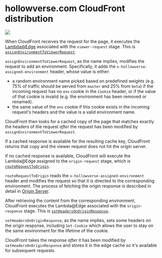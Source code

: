 # hollowverse.com CloudFront distribution

![](./diagrams/hollowverseComCloudFront.mmd.svg)

When CloudFront receives the request for the page, it executes the [Lambda@Edge](https://docs.aws.amazon.com/lambda/latest/dg/lambda-edge.html) associated with the `viewer-request` stage. This is [`assignEnvironmentToViewerRequest`](https://github.com/hollowverse/route-request/blob/master/src/assignEnvironmentToViewerRequest.ts).

`assignEnvironmentToViewerRequest`, as the name implies, modifies the request to add an environment. Specifically, it adds the `x-hollowverse-assigned-environment` header, whose value is either:

* a random environment name picked based on predefined weights (e.g. 75% of traffic should be served from `master` and 25% from `beta`) if the incoming request has no `env` cookie in the `Cookie` header, or if the value of that cookie is invalid (e.g. the environment has been removed or renamed).
* the same value of the `env` cookie if this cookie exists in the incoming request's headers and the value is a valid environment name.

CloudFront then looks for a cached copy of the page that matches exactly the headers of the request _after_ the request has been modified by `assignEnvironmentToViewerRequest`.

If a cached response is available for the resulting cache key, CloudFront returns that copy and the viewer request does not hit the origin server.

If no cached response is available, CloudFront will execute the Lambda@Edge assigned to the `origin-request` stage, which is [`routeRequestToOrigin`](https://github.com/hollowverse/route-request/blob/master/src/routeRequestToOrigin.ts).

`routeRequestToOrigin` reads the `x-hollowverse-assigned-environment` header and modifies the request so that it is directed to the corresponding environment. The process of fetching the origin response is described in detail in [Origin Server](./originServer.md).

After retrieving the content from the corresponding environment, CloudFront executes the Lambda@Edge associated with the `origin-response` stage. This is [`setHeadersOnOriginResponse`](https://github.com/hollowverse/route-request/blob/master/src/setHeadersOnOriginResponse.ts).

`setHeadersOnOriginResponse`, as the name implies, sets some headers on the origin response, including `Set-Cookie` which allows the user to stay on the same environment for the lifetime of the cookie.

CloudFront takes the response _after_ it has been modified by `setHeadersOnOriginResponse` and stores it in the edge cache so it's available for subsequent requests.
